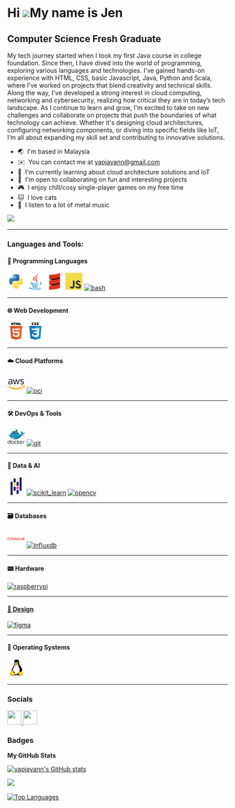 Hi ![](https://user-images.githubusercontent.com/18350557/176309783-0785949b-9127-417c-8b55-ab5a4333674e.gif)My name is Jen
===========================================================================================================================

Computer Science Fresh Graduate
-----------------------------------

My tech journey started when I took my first Java course in college foundation. Since then, I have dived into the world of programming, exploring various languages and technologies. I've gained hands-on experience with HTML, CSS, basic Javascript, Java, Python and Scala, where I've worked on projects that blend creativity and technical skills. Along the way, I've developed a strong interest in cloud computing, networking and cybersecurity, realizing how critical they are in today’s tech landscape. As I continue to learn and grow, I'm excited to take on new challenges and collaborate on projects that push the boundaries of what technology can achieve. Whether it's designing cloud architectures, configuring networking components, or diving into specific fields like IoT, I’m all about expanding my skill set and contributing to innovative solutions.

* 🌏  I'm based in Malaysia
* ✉️  You can contact me at [yapjayann@gmail.com](mailto:yapjayann@gmail.com)
* 🧠  I'm currently learning about cloud architecture solutions and IoT
* 🤝  I'm open to collaborating on fun and interesting projects
* 🎮  I enjoy chill/cosy single-player games on my free time
* 🐱  I love cats  
* 🎵  I listen to a lot of metal music

<a href="https://www.github.com/yapjayann" target="_blank" rel="noreferrer"><img
src="https://img.shields.io/github/followers/yapjayann?logo=github&style=for-the-badge&color=3382ed&labelColor=000000" /></a>

---
### Languages and Tools:

#### 🧠 Programming Languages

<p align="left">
  <a href="https://www.python.org" target="_blank"><img src="https://raw.githubusercontent.com/devicons/devicon/master/icons/python/python-original.svg" alt="python" width="40" height="40"/></a>
  <a href="https://www.java.com" target="_blank"><img src="https://raw.githubusercontent.com/devicons/devicon/master/icons/java/java-original.svg" alt="java" width="40" height="40"/></a>
  <a href="https://www.scala-lang.org" target="_blank"><img src="https://raw.githubusercontent.com/devicons/devicon/master/icons/scala/scala-original.svg" alt="scala" width="40" height="40"/></a>
  <a href="https://developer.mozilla.org/en-US/docs/Web/JavaScript" target="_blank"><img src="https://raw.githubusercontent.com/devicons/devicon/master/icons/javascript/javascript-original.svg" alt="javascript" width="40" height="40"/></a>
  <a href="https://www.gnu.org/software/bash/" target="_blank"><img src="https://www.vectorlogo.zone/logos/gnu_bash/gnu_bash-icon.svg" alt="bash" width="40" height="40"/></a>
</p>

---

#### 🌐 Web Development

<p align="left">
  <a href="https://www.w3.org/html/" target="_blank"><img src="https://raw.githubusercontent.com/devicons/devicon/master/icons/html5/html5-original-wordmark.svg" alt="html5" width="40" height="40"/></a>
  <a href="https://www.w3schools.com/css/" target="_blank"><img src="https://raw.githubusercontent.com/devicons/devicon/master/icons/css3/css3-original-wordmark.svg" alt="css3" width="40" height="40"/></a>
</p>

---

#### ☁️ Cloud Platforms

<p align="left">
  <a href="https://aws.amazon.com" target="_blank"><img src="https://raw.githubusercontent.com/devicons/devicon/master/icons/amazonwebservices/amazonwebservices-original-wordmark.svg" alt="aws" width="40" height="40"/></a>
  <a href="https://www.oracle.com/cloud/" target="_blank"><img src="https://www.svgrepo.com/show/448245/oracle.svg" alt="oci" width="40" height="40"/></a>
</p>

---

#### 🛠️ DevOps & Tools

<p align="left">
  <a href="https://www.docker.com/" target="_blank"><img src="https://raw.githubusercontent.com/devicons/devicon/master/icons/docker/docker-original-wordmark.svg" alt="docker" width="40" height="40"/></a>
  <a href="https://git-scm.com/" target="_blank"><img src="https://www.vectorlogo.zone/logos/git-scm/git-scm-icon.svg" alt="git" width="40" height="40"/></a>
</p>

---

#### 🧪 Data & AI

<p align="left">
  <a href="https://pandas.pydata.org/" target="_blank"><img src="https://raw.githubusercontent.com/devicons/devicon/2ae2a900d2f041da66e950e4d48052658d850630/icons/pandas/pandas-original.svg" alt="pandas" width="40" height="40"/></a>
  <a href="https://scikit-learn.org/" target="_blank"><img src="https://upload.wikimedia.org/wikipedia/commons/0/05/Scikit_learn_logo_small.svg" alt="scikit_learn" width="40" height="40"/></a>
  <a href="https://opencv.org/" target="_blank"><img src="https://www.vectorlogo.zone/logos/opencv/opencv-icon.svg" alt="opencv" width="40" height="40"/></a>
</p>

---

#### 🗃️ Databases

<p align="left">
  <a href="https://www.oracle.com/" target="_blank"><img src="https://raw.githubusercontent.com/devicons/devicon/master/icons/oracle/oracle-original.svg" alt="oracle" width="40" height="40"/></a>
  <a href="https://www.influxdata.com/" target="_blank"><img src="https://avatars.githubusercontent.com/u/5713248?s=200&v=4" alt="influxdb" width="40" height="40"/></a>
</p>

---

#### 📟 Hardware

<p align="left">
  <a href="https://www.raspberrypi.com/" target="_blank"><img src="https://upload.wikimedia.org/wikipedia/en/c/cb/Raspberry_Pi_Logo.svg" alt="raspberrypi" width="40" 
</p>

---

#### 🎨 Design

<p align="left">
  <a href="https://www.figma.com/" target="_blank"><img src="https://www.vectorlogo.zone/logos/figma/figma-icon.svg" alt="figma" width="40" height="40"/></a>
</p>

---

#### 🐧 Operating Systems

<p align="left">
  <a href="https://www.linux.org/" target="_blank"><img src="https://raw.githubusercontent.com/devicons/devicon/master/icons/linux/linux-original.svg" alt="linux" width="40" height="40"/></a>
</p>


---


### Socials

<p align="left"> <a href="https://www.github.com/yapjayann" target="_blank" rel="noreferrer"> <picture> <source media="(prefers-color-scheme: dark)" srcset="https://raw.githubusercontent.com/danielcranney/readme-generator/main/public/icons/socials/github-dark.svg" /> <source media="(prefers-color-scheme: light)" srcset="https://raw.githubusercontent.com/danielcranney/readme-generator/main/public/icons/socials/github.svg" /> <img src="https://raw.githubusercontent.com/danielcranney/readme-generator/main/public/icons/socials/github.svg" width="32" height="32" /> </picture> </a> <a href="https://www.linkedin.com/in/jayannyap/" target="_blank" rel="noreferrer"> <picture> <source media="(prefers-color-scheme: dark)" srcset="https://raw.githubusercontent.com/danielcranney/readme-generator/main/public/icons/socials/linkedin-dark.svg" /> <source media="(prefers-color-scheme: light)" srcset="https://raw.githubusercontent.com/danielcranney/readme-generator/main/public/icons/socials/linkedin.svg" /> <img src="https://raw.githubusercontent.com/danielcranney/readme-generator/main/public/icons/socials/linkedin.svg" width="32" height="32" /> </picture> </a></p>

### Badges

<b>My GitHub Stats</b>

<a href="http://www.github.com/yapjayann"><img src="https://github-readme-stats.vercel.app/api?username=yapjayann&show_icons=true&hide=&count_private=true&title_color=ec4899&text_color=a855f7&icon_color=3382ed&bg_color=000000&hide_border=true&show_icons=true" alt="yapjayann's GitHub stats" /></a>

<a href="http://www.github.com/yapjayann"><img src="https://github-readme-streak-stats.herokuapp.com/?user=yapjayann&stroke=a855f7&background=000000&ring=ec4899&fire=ec4899&currStreakNum=a855f7&currStreakLabel=ec4899&sideNums=a855f7&sideLabels=a855f7&dates=a855f7&hide_border=true" /></a>

<a href="https://github.com/yapjayann" align="left"><img src="https://github-readme-stats.vercel.app/api/top-langs/?username=yapjayann&langs_count=10&title_color=ec4899&text_color=a855f7&icon_color=3382ed&bg_color=000000&hide_border=true&locale=en&custom_title=Top%20%Languages" alt="Top Languages" /></a>




